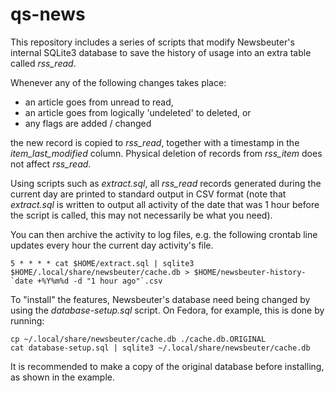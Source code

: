 qs-news
=======

This repository includes a series of scripts that modify Newsbeuter's internal SQLite3 database to save the history of usage into an extra table called _rss_read_.

Whenever any of the following changes takes place:

- an article goes from unread to read,
- an article goes from logically 'undeleted' to deleted, or
- any flags are added / changed

the new record is copied to _rss_read_, together with a timestamp in the _item_last_modified_ column. Physical deletion of records from _rss_item_ does not affect _rss_read_.

Using scripts such as _extract.sql_, all _rss_read_ records generated during the current day are printed to standard output in CSV format (note that _extract.sql_ is written to output all activity of the date that was 1 hour before the script is called, this may not necessarily be what you need).

You can then archive the activity to log files, e.g. the following crontab line updates every hour the current day activity's file.

    5 * * * * cat $HOME/extract.sql | sqlite3 $HOME/.local/share/newsbeuter/cache.db > $HOME/newsbeuter-history-`date +%Y%m%d -d "1 hour ago"`.csv

To "install" the features, Newsbeuter's database need being changed by using the _database-setup.sql_ script. On Fedora, for example, this is done by running:

    cp ~/.local/share/newsbeuter/cache.db ./cache.db.ORIGINAL
    cat database-setup.sql | sqlite3 ~/.local/share/newsbeuter/cache.db

It is recommended to make a copy of the original database before installing, as shown in the example.
